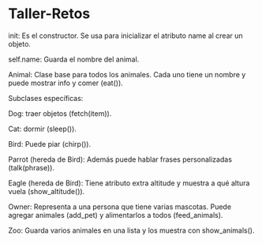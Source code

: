 # Taller-Retos

init: Es el constructor. Se usa para inicializar el atributo name al crear un objeto.

self.name: Guarda el nombre del animal.

Animal: Clase base para todos los animales. Cada uno tiene un nombre y puede mostrar info y comer (eat()).

Subclases específicas:

Dog: traer objetos (fetch(item)).

Cat: dormir (sleep()).

Bird: Puede piar (chirp()).

Parrot (hereda de Bird): Además puede hablar frases personalizadas (talk(phrase)).

Eagle (hereda de Bird): Tiene atributo extra altitude y muestra a qué altura vuela (show_altitude()).

Owner: Representa a una persona que tiene varias mascotas. Puede agregar animales (add_pet) y alimentarlos a todos (feed_animals).

Zoo: Guarda varios animales en una lista y los muestra con show_animals().
